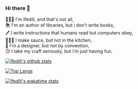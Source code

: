 ### Hi there 👋

🤵🏽‍♂️  I'm Ifedili, and that's not all,  
📚   I'm an author of libraries, but i don't write books,  
🖊   I write instructions that humans read but computers obey,  
👨🏽‍🍳   I make sauce, but not in the kitchen,  
🎨   I'm a designer, but not by convention,  
🙃   I take my craft seriously, but i'm just having fun.

[![Ifedili's github stats](https://github-readme-stats.vercel.app/api?username=saucecodee&count_private=true&show_icons=true&theme=gotham&line_height=27)](https://github.com/murewaashiru/github-readme-stats)

[![Top Langs](https://github-readme-stats.vercel.app/api/top-langs/?username=saucecodee&theme=gotham&count_private=true&line_height=27)](https://github.com/anuraghazra/github-readme-stats)


[![Ifedili's wakatime stats](https://github-readme-stats.vercel.app/api/wakatime?username=saucecodee&theme=gotham&count_private=true&line_height=27&langs_count=7)](https://github.com/anuraghazra/github-readme-stats)
